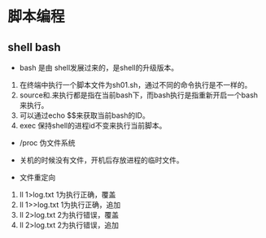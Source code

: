 # 脚本编程

## **shell bash**
- bash 是由 shell发展过来的，是shell的升级版本。
> 
1. 在终端中执行一个脚本文件为sh01.sh，通过不同的命令执行是不一样的。 
1. source和.来执行都是指在当前bash下，而bash执行是指重新开启一个bash来执行。 
1. 可以通过echo $$来获取当前bash的ID。 
1. exec 保持shell的进程id不变来执行当前脚本。

- /proc 伪文件系统
>
- 关机的时候没有文件，开机后存放进程的临时文件。

- 文件重定向
> 
1. ll 1>log.txt 1为执行正确，覆盖 
1. ll 1>>log.txt 1为执行正确，追加  
2. ll 2>log.txt 2为执行错误，覆盖
2. ll 2>log.txt 2为执行错误，追加
